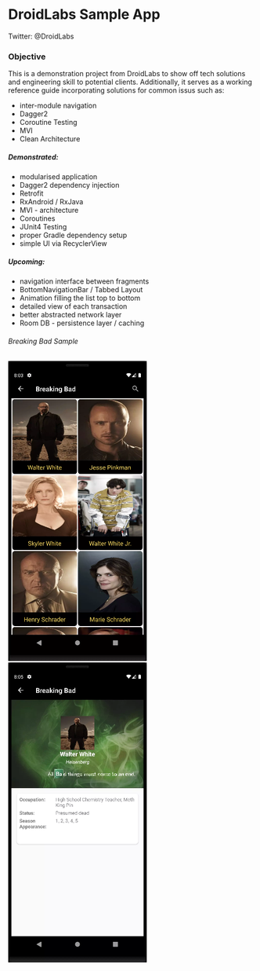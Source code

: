 # DroidLabs Sample App

Twitter: @DroidLabs

### Objective

This is a demonstration project from DroidLabs to show off tech
solutions and engineering skill to potential clients. Additionally, it
serves as a working reference guide incorporating solutions for common
issus such as:
- inter-module navigation
- Dagger2
- Coroutine Testing
- MVI
- Clean Architecture

##### Demonstrated:

- modularised application
- Dagger2 dependency injection
- Retrofit
- RxAndroid / RxJava
- MVI - architecture
- Coroutines
- JUnit4 Testing
- proper Gradle dependency setup
- simple UI via RecyclerView

##### Upcoming:

- navigation interface between fragments
- BottomNavigationBar / Tabbed Layout
- Animation filling the list top to bottom
- detailed view of each transaction
- better abstracted network layer
- Room DB - persistence layer / caching

###### Breaking Bad Sample
![breaking_bad1.png](app/src/main/res/mipmap-hdpi/breaking_bad1.png)
![breaking_bad2.png](app/src/main/res/mipmap-hdpi/breaking_bad2.png)